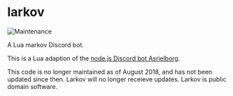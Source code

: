 # larkov
![Maintenance](https://img.shields.io/maintenance/no/2018)

A Lua markov Discord bot.

This is a Lua adaption of the [node.js Discord bot Asrielborg](https://github.com/doakaloid/asrielborg).

This code is no longer maintained as of August 2018, and has not been updated since then. Larkov will no longer receieve updates.
Larkov is public domain software.
